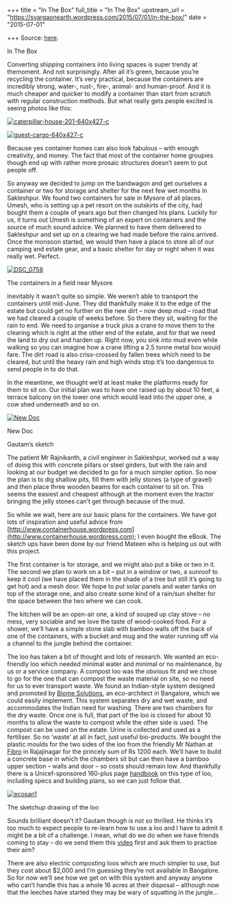 +++
title = "In The Box"
full_title = "In The Box"
upstream_url = "https://svargaonearth.wordpress.com/2015/07/01/in-the-box/"
date = "2015-07-01"

+++
Source: [here](https://svargaonearth.wordpress.com/2015/07/01/in-the-box/).

In The Box

Converting shipping containers into living spaces is super trendy at themoment. And not surprisingly. After all it’s green, because you’re recycling the container. It’s very practical, because the containers are incredibly strong, water-, rust-, fire-, animal- and human-proof. And it is much cheaper and quicker to modify a container than start from scratch with regular construction methods. But what really gets people excited is seeing photos like this:

[![caterpillar-house-201-640x427-c](https://svargaonearth.files.wordpress.com/2015/07/caterpillar-house-201-640x427-c.jpg?w=656)](https://svargaonearth.files.wordpress.com/2015/07/caterpillar-house-201-640x427-c.jpg)

[![guest-cargo-640x427-c](https://svargaonearth.files.wordpress.com/2015/07/guest-cargo-640x427-c.png?w=656)](https://svargaonearth.files.wordpress.com/2015/07/guest-cargo-640x427-c.png)

Because yes container homes can also look fabulous – with enough creativity, and money. The fact that most of the container home groupies though end up with rather more prosaic structures doesn’t seem to put people off.

So anyway we decided to jump on the bandwagon and get ourselves a container or two for storage and shelter for the next few wet months in Sakleshpur. We found two containers for sale in Mysore of all places. Umesh, who is setting up a pet resort on the outskirts of the city, had bought them a couple of years ago but then changed his plans. Luckily for us, it turns out Umesh is something of an expert on containers and the source of much sound advice. We planned to have them delivered to Sakleshpur and set up on a clearing we had made before the rains arrived. Once the monsoon started, we would then have a place to store all of our camping and estate gear, and a basic shelter for day or night when it was really wet. Perfect.

[![DSC_0758](https://svargaonearth.files.wordpress.com/2015/07/dsc_0758.jpg?w=656)](https://svargaonearth.files.wordpress.com/2015/07/dsc_0758.jpg)

The containers in a field near Mysore

Inevitably it wasn’t quite so simple. We weren’t able to transport the containers until mid-June. They did thankfully make it to the edge of the estate but could get no further on the new dirt – now deep mud – road that we had cleared a couple of weeks before. So there they sit, waiting for the rain to end. We need to organise a truck plus a crane to move them to the clearing which is right at the other end of the estate, and for that we need the land to dry out and harden up. Right now, you sink into mud even while walking so you can imagine how a crane lifting a 2.5 tonne metal box would fare. The dirt road is also criss-crossed by fallen trees which need to be cleared, but until the heavy rain and high winds stop it’s too dangerous to send people in to do that.

In the meantime, we thought we’d at least make the platforms ready for them to sit on. Our initial plan was to have one raised up by about 10 feet, a terrace balcony on the lower one which would lead into the upper one, a cow shed underneath and so on.

[![New Doc](https://svargaonearth.files.wordpress.com/2015/07/container-plan-sketch-1.jpg?w=656)](https://svargaonearth.files.wordpress.com/2015/07/container-plan-sketch-1.jpg)

New Doc

Gautam’s sketch

The patient Mr Rajnikanth, a civil engineer in Sakleshpur, worked out a way of doing this with concrete pillars or steel girders, but with the rain and looking at our budget we decided to go for a much simpler option. So now the plan is to dig shallow pits, fill them with jelly stones (a type of gravel) and then place three wooden beams for each container to sit on. This seems the easiest and cheapest although at the moment even the tractor bringing the jelly stones can’t get through because of the mud.

So while we wait, here are our basic plans for the containers. We have got lots of inspiration and useful advice from [http://www.containerhouse.wordpress.com](http://www.containerhouse.wordpress.com); I even bought the eBook. The sketch ups have been done by our friend Mateen who is helping us out with this project.

The first container is for storage, and we might also put a bike or two in it. The second we plan to work on a bit – put in a window or two, a sunroof to keep it cool (we have placed them in the shade of a tree but still it’s going to get hot) and a mesh door. We hope to put solar panels and water tanks on top of the storage one, and also create some kind of a rain/sun shelter for the space between the two where we can cook.

The kitchen will be an open-air one, a kind of souped up clay stove – no mess, very sociable and we love the taste of wood-cooked food. For a shower, we’ll have a simple stone slab with bamboo walls off the back of one of the containers, with a bucket and mug and the water running off via a channel to the jungle behind the container.

The loo has taken a bit of thought and lots of research. We wanted an eco-friendly loo which needed minimal water and minimal or no maintenance, by us or a service company. A compost loo was the obvious fit and we chose to go for the one that can compost the waste material on site, so no need for us to ever transport waste. We found an Indian-style system designed and promoted by [Biome Solutions](http://www.biome-solutions.com/), an eco-architect in Bangalore, which we could easily implement. This system separates dry and wet waste, and accommodates the Indian need for washing. There are two chambers for the dry waste. Once one is full, that part of the loo is closed for about 10 months to allow the waste to compost while the other side is used. The compost can be used on the estate. Urine is collected and used as a fertiliser. So no ‘waste’ at all in fact, just useful bio-products. We bought the plastic moulds for the two sides of the loo from the friendly Mr Nathan at [Fibro](https://plus.google.com/108436340074980965528/about?gl=in&hl=en) in Rajajinagar for the princely sum of Rs 1200 each. We’ll have to build a concrete base in which the chambers sit but can then have a bamboo upper section – walls and door – so costs should remain low. And thankfully there is a Unicef-sponsored 160-plus page [handbook](http://web.iitd.ac.in/~chariarv/EcologicalSanitationHandbook.pdf) on this type of loo, including specs and building plans, so we can just follow that.

[![ecosan1](https://svargaonearth.files.wordpress.com/2015/07/ecosan1.jpg?w=656&h=313)](https://svargaonearth.files.wordpress.com/2015/07/ecosan1.jpg)

The sketchup drawing of the loo

Sounds brilliant doesn’t it? Gautam though is not so thrilled. He thinks it’s too much to expect people to re-learn how to use a loo and I have to admit it might be a bit of a challenge. I mean, what do we do when we have friends coming to stay – do we send them this [video](https://www.youtube.com/watch?v=YV-1To9DkJQ) first and ask them to practise their aim?

There are also electric composting loos which are much simpler to use, but they cost about \$2,000 and I’m guessing they’re not available in Bangalore. So for now we’ll see how we get on with this system and anyway anyone who can’t handle this has a whole 16 acres at their disposal – although now that the leeches have started they may be wary of squatting in the jungle…

